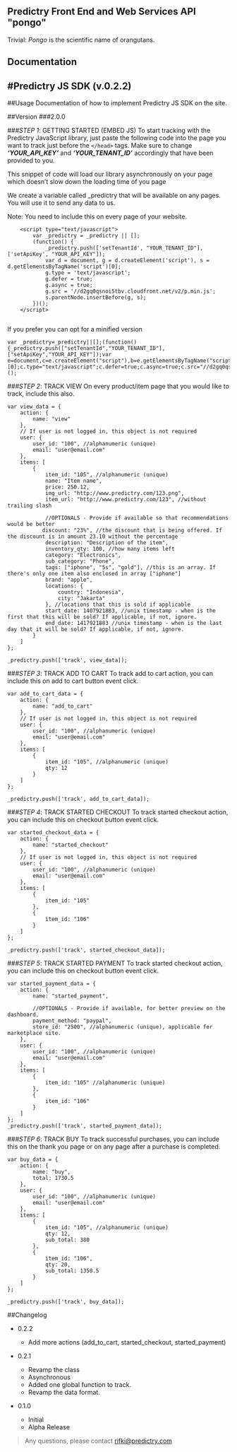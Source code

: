 ## Predictry Front End and Web Services API "pongo"

Trivial: *Pongo* is the scientific name of orangutans.

## Documentation


#Predictry JS SDK (v.0.2.2)
---
##Usage
Documentation of how to implement Predictry JS SDK on the site.

##Version 
###2.0.0

###*STEP 1*: GETTING STARTED (EMBED JS)
To start tracking with the Predictry JavaScript library, just paste the following code into the page you want to track just before the `</head>` tags. Make sure to change ***‘YOUR_API_KEY’*** and ***‘YOUR_TENANT_ID’*** accordingly that have been provided to you. 

This snippet of code will load our library asynchronously on your page which doesn’t slow down the loading time of you page

We create a variable called _predictry that will be available on any pages. You will use it to send any data to us.

Note: You need to include this on every page of your website.

```
	<script type="text/javascript">
		var _predictry = _predictry || [];
		(function() {
		    _predictry.push(['setTenantId', "YOUR_TENANT_ID"], ['setApiKey', "YOUR_API_KEY"]);
		    var d = document, g = d.createElement('script'), s = d.getElementsByTagName('script')[0];
		    g.type = 'text/javascript';
		    g.defer = true;
		    g.async = true;
		    g.src = '//d2gq0qsnoi5tbv.cloudfront.net/v2/p.min.js';
		    s.parentNode.insertBefore(g, s);
		})();
	</script>
	
```

If you prefer you can opt for a minified version

```
var _predictry=_predictry||[];(function(){_predictry.push(["setTenantId","YOUR_TENANT_ID"],["setApiKey","YOUR_API_KEY"]);var e=document,c=e.createElement("script"),b=e.getElementsByTagName("script")[0];c.type="text/javascript";c.defer=true;c.async=true;c.src="//d2gq0qsnoi5tbv.cloudfront.net/v2/p.min.js";b.parentNode.insertBefore(c,b)})();
```

###*STEP 2*: TRACK VIEW 
On every product/item page that you would like to track, include this also.

```
var view_data = {
    action: {
        name: "view"
    },
    // If user is not logged in, this object is not required
    user: {
        user_id: "100", //alphanumeric (unique)
        email: "user@email.com"
    },
    items: [
        {
            item_id: "105", //alphanumeric (unique)
            name: "Item name",
            price: 250.12,
            img_url: "http://www.predictry.com/123.png",
            item_url: "http://www.predictry.com/123", //without trailing slash

            //OPTIONALS - Provide if available so that recommendations would be better
           discount: "23%", //the discount that is being offered. If the discount is in amount 23.10 without the percentage
            description: "Description of the item",
            inventory_qty: 100, //how many items left
            category: "Electronics",
            sub_category: "Phone",
            tags: ["iphone", "5s", "gold"], //this is an array. If there's only one item also enclosed in array ["iphone"] 
            brand: "apple",
            locations: {
                country: "Indonesia", 
                city: "Jakarta"
            }, //locations that this is sold if applicable
            start_date: 1407921883, //unix timestamp - when is the first that this will be sold? If applicable, if not, ignore.
            end_date: 1417921883 //unix timestamp - when is the last day that it will be sold? If applicable, if not, ignore.	
        }
    ]
};

_predictry.push(['track', view_data]);
```

###*STEP 3*: TRACK ADD TO CART 
To track add to cart action, you can include this on add to cart button event click.

```
var add_to_cart_data = {
    action: {
        name: "add_to_cart"
    },
    // If user is not logged in, this object is not required
    user: {
        user_id: "100", //alphanumeric (unique)
        email: "user@email.com"
    },
    items: [
        {
            item_id: "105", //alphanumeric (unique)
            qty: 12
        }
    ]
};

_predictry.push(['track', add_to_cart_data]);
```

###*STEP 4*: TRACK STARTED CHECKOUT
To track started checkout action, you can include this on checkout button event click.

```
var started_checkout_data = {
    action: {
        name: "started_checkout"
    },
    // If user is not logged in, this object is not required
    user: {
        user_id: "100", //alphanumeric (unique)
        email: "user@email.com"
    },
    items: [
        {
            item_id: "105"
        },
        {
            item_id: "106"
        }
    ]
};

_predictry.push(['track', started_checkout_data]);
```

###*STEP 5*: TRACK STARTED PAYMENT
To track started checkout action, you can include this on checkout button event click.

```
var started_payment_data = {
    action: {
        name: "started_payment",
		
		//OPTIONALS - Provide if available, for better preview on the dashboard.
        payment_method: "paypal",
	    store_id: "2500", //alphanumeric (unique), applicable for marketplace site.
    },
    user: {
        user_id: "100", //alphanumeric (unique)
        email: "user@email.com"
    },
    items: [
        {
            item_id: "105" //alphanumeric (unique)
        },
        {
            item_id: "106"
        }
    ]
};
_predictry.push(['track', started_payment_data]);
```

###*STEP 6*: TRACK BUY 
To track successful purchases, you can include this on the thank you page or on any page after a purchase is completed.

```
var buy_data = {
    action: {
        name: "buy",
        total: 1730.5
    },
    user: {
        user_id: "100", //alphanumeric (unique)
        email: "user@email.com"
    },
    items: [
        {
            item_id: "105", //alphanumeric (unique)
            qty: 12,
            sub_total: 380
        },
        {
            item_id: "106",
            qty: 20,
            sub_total: 1350.5
        }
    ]
};

_predictry.push(['track', buy_data]);
```

##Changelog
- 0.2.2
	- Add more actions (add_to_cart, started_checkout, started_payment)
- 0.2.1
    - Revamp the class
    - Asynchronous
    - Added one global function to track.
    - Revamp the data format.
    
- 0.1.0
    - Initial
    - Alpha Release


> Any questions, please contact [rifki@predictry.com](rifki@predictry.com)